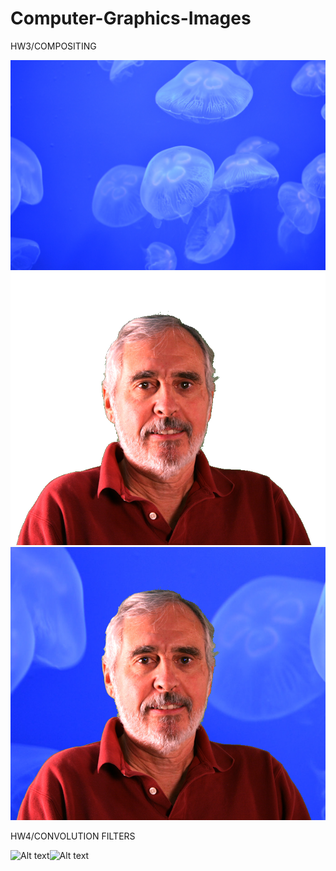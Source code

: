 ﻿# Computer-Graphics-Images

HW3/COMPOSITING

![Alt text](hw3/Compositing/HW3_files/back.jpg/?raw=true "back ground")![Alt text](hw3/Compositing/HW3_files/mask.png?raw=true "fore ground")
![Alt text](hw3/Compositing/HW3_files/out.png?raw=true "Optional Title")

HW4/CONVOLUTION FILTERS

![Alt text](hw4/ConvolutionFilters/html/square.png/?raw=true "original")![Alt text](hw4/ConvolutionFilters/html/square-hp.png/?raw=true "hp filter")
